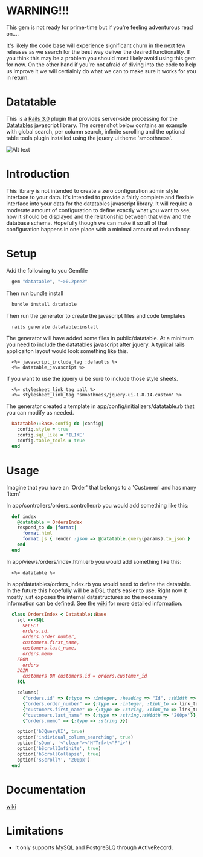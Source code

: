 WARNING!!!
==========

This gem is not ready for prime-time but if you're feeling adventurous read on....

It's likely the code base will experience significant churn in the next few releases as we search for the best way deliver the desired 
functionality.  If you think this may be a problem you should most likely avoid using this gem for now.  On the other hand if you're not
afraid of diving into the code to help us improve it we will certiainly do what we can to make sure it works for you in return.

Datatable
=========

This is a [Rails 3.0](http://rubyonrails.org) plugin that provides server-side processing for the [Datatables](http://datatables.net) javascript library.  The screenshot below
contains an example with global search, per column search, infinite scrolling and the optional table tools plugin installed using the jquery ui theme 'smoothness'.


![Alt text](https://github.com/logic-refinery/datatable/raw/master/images/datatable_screenshot.png "optional title") 



Introduction
============

This library is not intended to create a zero configuration admin style interface to your data.  It's intended to provide a fairly complete
and flexible interface into your data for the datatables javascript library.  It will require a moderate amount of configuration to define 
exactly what you want to see, how it should be displayed and the relationship between that view and the database schema.  Hopefully though
we can make it so all of that configuration happens in one place with a minimal amount of redundancy.

Setup
======

Add the following to you Gemfile

```ruby
  gem "datatable", "~>0.2pre2"
```

Then run bundle install

```sh
  bundle install datatable
```

Then run the generator to create the javascript files and code templates

```sh
  rails generate datatable:install
```

The generator will have added some files in public/datatable.  At a minimum you need to include the datatables
javascript after jquery.  A typical rails applicaiton layout would look something like this.

```erb
  <%= javascript_include_tag :defaults %>
  <%= datatable_javascript %>
```

If you want to use the jquery ui be sure to include those style sheets.

```erb
  <%= stylesheet_link_tag :all %>
  <%= stylesheet_link_tag 'smoothness/jquery-ui-1.8.14.custom' %>
```

The generator created a template in app/config/initializers/datatable.rb that you can modify as needed.

```ruby
  Datatable::Base.config do |config|
    config.style = true
    config.sql_like = 'ILIKE'
    config.table_tools = true
  end
```

Usage
=====

Imagine that you have an 'Order' that belongs to a 'Customer' and has many 'Item'

In app/controllers/orders_controller.rb you would add something like this:

```ruby
  def index
    @datatable = OrdersIndex
    respond_to do |format|
      format.html
      format.js { render :json => @datatable.query(params).to_json }
    end
  end
```

In app/views/orders/index.html.erb you would add something like this:

```erb
  <%= datatable %>
```

In app/datatables/orders_index.rb you would need to define the datatable.  In the future this hopefully will be a DSL that's easier to use.
Right now it mostly just exposes the internal datastructures so the necessary information can be defined. See the [wiki](https://github.com/logic-refinery/datatable/wiki) 
for more detailed information.

```ruby
  class OrdersIndex < Datatable::Base
    sql <<-SQL
      SELECT
      orders.id,
      orders.order_number,
      customers.first_name,
      customers.last_name,
      orders.memo
    FROM
      orders
    JOIN
      customers ON customers.id = orders.customer_id
    SQL

    columns(
      {"orders.id" => {:type => :integer, :heading => "Id", :sWidth => '50px'}},
      {"orders.order_number" => {:type => :integer, :link_to => link_to('{{1}}', order_path('{{0}}')),:heading => 'Order Number', :sWidth => '125px' }},
      {"customers.first_name" => {:type => :string, :link_to => link_to('{{2}}', order_path('{{0}}')),:sWidth => '200px' }},
      {"customers.last_name" => {:type => :string,:sWidth => '200px'}},
      {"orders.memo" => {:type => :string }})

    option('bJQueryUI', true)
    option('individual_column_searching', true)
    option('sDom', '<"clear"><"H"Trf>t<"F"i>')
    option('bScrollInfinite', true)
    option('bScrollCollapse', true)
    option('sScrollY', '200px')
  end
```

Documentation
=============

[wiki](https://github.com/logic-refinery/datatable/wiki)

Limitations
==========

 *  It only supports MySQL and PostgreSLQ through ActiveRecord.
